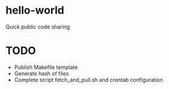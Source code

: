 # hello-world

Quick public code sharing

# TODO

- Publish Makefile template
- Generate hash of files
- Complete script fetch_and_pull.sh and crontab configuration


